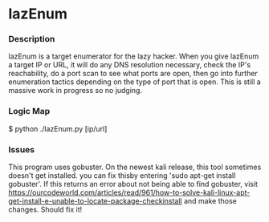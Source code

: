 # lazEnum

### Description
lazEnum is a target enumerator for the lazy hacker. When you give lazEnum a target IP or URL, it will do any DNS resolution necessary, check the IP's reachability, do a port
scan to see what ports are open, then go into further enumeration tactics depending on the type of port that is open. This is still a massive work in progress so no judging.

### Logic Map

$ python ./lazEnum.py [ip/url] 

### Issues

This program uses gobuster. On the newest kali release, this tool sometimes doesn't get installed. you can fix thisby entering 'sudo apt-get install gobuster'.
If this returns an error about not being able to find gobuster, visit https://ourcodeworld.com/articles/read/961/how-to-solve-kali-linux-apt-get-install-e-unable-to-locate-package-checkinstall and make those changes. Should fix it!
